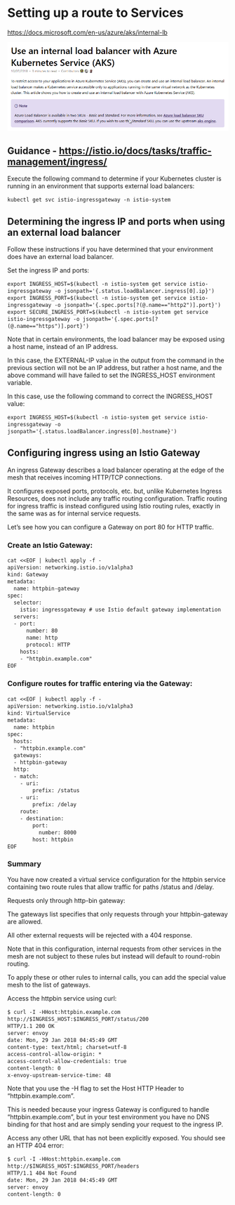 # Setting up a route to Services

https://docs.microsoft.com/en-us/azure/aks/internal-lb

![Internal Load Balancer](./images/internal-lb.png)

## Guidance - https://istio.io/docs/tasks/traffic-management/ingress/


Execute the following command to determine if your Kubernetes cluster is running in an environment that supports external load balancers:

```
kubectl get svc istio-ingressgateway -n istio-system
```

## Determining the ingress IP and ports when using an external load balancer

Follow these instructions if you have determined that your environment does have an external load balancer.

Set the ingress IP and ports:

```
export INGRESS_HOST=$(kubectl -n istio-system get service istio-ingressgateway -o jsonpath='{.status.loadBalancer.ingress[0].ip}')
export INGRESS_PORT=$(kubectl -n istio-system get service istio-ingressgateway -o jsonpath='{.spec.ports[?(@.name=="http2")].port}')
export SECURE_INGRESS_PORT=$(kubectl -n istio-system get service istio-ingressgateway -o jsonpath='{.spec.ports[?(@.name=="https")].port}')
```

Note that in certain environments, the load balancer may be exposed using a host name, instead of an IP address.

In this case, the EXTERNAL-IP value in the output from the command in the previous section will not be an IP address, but rather a host name, and the above command will have failed to set the INGRESS_HOST environment variable. 

In this case, use the following command to correct the INGRESS_HOST value:

```
export INGRESS_HOST=$(kubectl -n istio-system get service istio-ingressgateway -o jsonpath='{.status.loadBalancer.ingress[0].hostname}')
```

## Configuring ingress using an Istio Gateway

An ingress Gateway describes a load balancer operating at the edge of the mesh that receives incoming HTTP/TCP connections. 

It configures exposed ports, protocols, etc. but, unlike Kubernetes Ingress Resources, does not include any traffic routing configuration. Traffic routing for ingress traffic is instead configured using Istio routing rules, exactly in the same was as for internal service requests.

Let’s see how you can configure a Gateway on port 80 for HTTP traffic.

### Create an Istio Gateway:

```
cat <<EOF | kubectl apply -f -
apiVersion: networking.istio.io/v1alpha3
kind: Gateway
metadata:
  name: httpbin-gateway
spec:
  selector:
    istio: ingressgateway # use Istio default gateway implementation
  servers:
  - port:
      number: 80
      name: http
      protocol: HTTP
    hosts:
    - "httpbin.example.com"
EOF
```

### Configure routes for traffic entering via the Gateway:

```
cat <<EOF | kubectl apply -f -
apiVersion: networking.istio.io/v1alpha3
kind: VirtualService
metadata:
  name: httpbin
spec:
  hosts:
  - "httpbin.example.com"
  gateways:
  - httpbin-gateway
  http:
  - match:
    - uri:
        prefix: /status
    - uri:
        prefix: /delay
    route:
    - destination:
        port:
          number: 8000
        host: httpbin
EOF
```
### Summary

You have now created a virtual service configuration for the httpbin service containing two route rules that allow traffic for paths /status and /delay.

Requests only through http-bin gateway:

The gateways list specifies that only requests through your httpbin-gateway are allowed. 

All other external requests will be rejected with a 404 response.

Note that in this configuration, internal requests from other services in the mesh are not subject to these rules but instead will default to round-robin routing. 

To apply these or other rules to internal calls, you can add the special value mesh to the list of gateways.

Access the httpbin service using curl:

```
$ curl -I -HHost:httpbin.example.com http://$INGRESS_HOST:$INGRESS_PORT/status/200
HTTP/1.1 200 OK
server: envoy
date: Mon, 29 Jan 2018 04:45:49 GMT
content-type: text/html; charset=utf-8
access-control-allow-origin: *
access-control-allow-credentials: true
content-length: 0
x-envoy-upstream-service-time: 48
```


Note that you use the -H flag to set the Host HTTP Header to “httpbin.example.com”. 

This is needed because your ingress Gateway is configured to handle “httpbin.example.com”, but in your test environment you have no DNS binding for that host and are simply sending your request to the ingress IP.

Access any other URL that has not been explicitly exposed. You should see an HTTP 404 error:

```
$ curl -I -HHost:httpbin.example.com http://$INGRESS_HOST:$INGRESS_PORT/headers
HTTP/1.1 404 Not Found
date: Mon, 29 Jan 2018 04:45:49 GMT
server: envoy
content-length: 0




